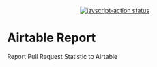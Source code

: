 
<p align="center">
  <a href="https://github.com/jcouyang/airtable-report/actions"><img alt="javscript-action status" src="https://github.com/jcouyang/airtable-report/workflows/it/badge.svg"></a>
</p>

# Airtable Report

Report Pull Request Statistic to Airtable


